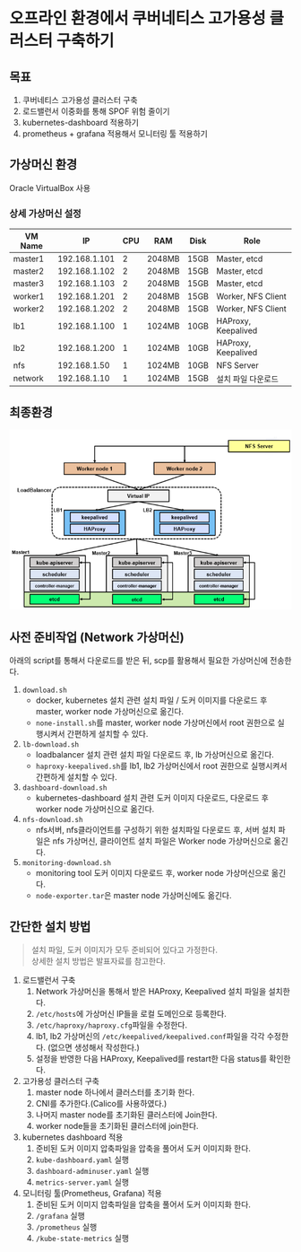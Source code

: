 # 오프라인 환경에서 쿠버네티스 고가용성 클러스터 구축하기

## 목표
1. 쿠버네티스 고가용성 클러스터 구축
2. 로드밸런서 이중화를 통해 SPOF 위험 줄이기
3. kubernetes-dashboard 적용하기
4. prometheus + grafana 적용해서 모니터링 툴 적용하기

## 가상머신 환경

Oracle VirtualBox 사용

### 상세 가상머신 설정
|VM Name|IP|CPU|RAM|Disk|Role|
|-|-|-|-|-|-|
|master1|192.168.1.101|2|2048MB|15GB|Master, etcd|
|master2|192.168.1.102|2|2048MB|15GB|Master, etcd|
|master3|192.168.1.103|2|2048MB|15GB|Master, etcd|
|worker1|192.168.1.201|2|2048MB|15GB|Worker, NFS Client|
|worker2|192.168.1.202|2|2048MB|15GB|Worker, NFS Client|
|lb1|192.168.1.100|1|1024MB|10GB|HAProxy, Keepalived|
|lb2|192.168.1.200|1|1024MB|10GB|HAProxy, Keepalived|
|nfs|192.168.1.50|1|1024MB|10GB|NFS Server|
|network|192.168.1.10|1|1024MB|15GB|설치 파일 다운로드|

## 최종환경
![최종환경](./image/%EC%B5%9C%EC%A2%85%ED%99%98%EA%B2%BD.PNG)
## 사전 준비작업 (Network 가상머신)
아래의 script를 통해서 다운로드를 받은 뒤, scp를 활용해서 필요한 가상머신에 전송한다.

1. `download.sh`
    - docker, kubernetes 설치 관련 설치 파일 / 도커 이미지를 다운로드 후 master, worker node 가상머신으로 옮긴다.
    - `none-install.sh`를 master, worker node 가상머신에서 root 권한으로 실행시켜서 간편하게 설치할 수 있다.
2. `lb-download.sh` 
    - loadbalancer 설치 관련 설치 파일 다운로드 후, lb 가상머신으로 옮긴다.
    - `haproxy-keepalived.sh`를 lb1, lb2 가상머신에서 root 권한으로 실행시켜서 간편하게 설치할 수 있다.
3. `dashboard-download.sh`
    - kubernetes-dashboard 설치 관련 도커 이미지 다운로드, 다운로드 후 worker node 가상머신으로 옮긴다.
4. `nfs-download.sh`
    - nfs서버, nfs클라이언트를 구성하기 위한 설치파일 다운로드 후, 서버 설치 파일은 nfs 가상머신, 클라이언트 설치 파일은 Worker node 가상머신으로 옮긴다.
5. `monitoring-download.sh`
    - monitoring tool 도커 이미지 다운로드 후, worker node 가상머신으로 옮긴다.
    - `node-exporter.tar`은 master node 가상머신에도 옮긴다.

## 간단한 설치 방법
> 설치 파일, 도커 이미지가 모두 준비되어 있다고 가정한다.   
상세한 설치 방법은 발표자료를 참고한다.

1. 로드밸런서 구축
    1. Network 가상머신을 통해서 받은 HAProxy, Keepalived 설치 파일을 설치한다.
    2. `/etc/hosts`에 가상머신 IP들을 로컬 도메인으로 등록한다.
    3. `/etc/haproxy/haproxy.cfg`파일을 수정한다.
    4. lb1, lb2 가상머신의 `/etc/keepalived/keepalived.conf`파일을 각각 수정한다. (없으면 생성해서 작성한다.)
    5. 설정을 반영한 다음 HAProxy, Keepalived를 restart한 다음 status를 확인한다.
2. 고가용성 클러스터 구축
    1. master node 하나에서 클러스터를 초기화 한다.
    2. CNI를 추가한다.(Calico를 사용하였다.)
    3. 나머지 master node를 초기화된 클러스터에 Join한다.
    4. worker node들을 초기화된 클러스터에 join한다.
3. kubernetes dashboard 적용
    1. 준비된 도커 이미지 압축파일을 압축을 풀어서 도커 이미지화 한다.
    2. `kube-dashboard.yaml` 실행
    3. `dashboard-adminuser.yaml` 실행
    4. `metrics-server.yaml` 실행
4. 모니터링 툴(Prometheus, Grafana) 적용
    1. 준비된 도커 이미지 압축파일을 압축을 풀어서 도커 이미지화 한다.
    2. `/grafana` 실행
    3. `/prometheus` 실행
    4. `/kube-state-metrics` 실행